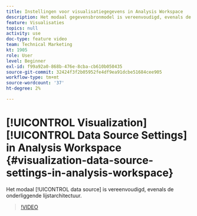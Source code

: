 ```yaml
---
title: Instellingen voor visualisatiegegevens in Analysis Workspace
description: Het modaal gegevensbronmodel is vereenvoudigd, evenals de onderliggende lijstarchitectuur.
feature: Visualisaties
topics: null
activity: use
doc-type: feature video
team: Technical Marketing
kt: 1905
role: User
level: Beginner
exl-id: f99a92a0-868b-476e-8cba-cb610b050435
source-git-commit: 32424f3f2b05952fe4df9ea91dcbe51684cee905
workflow-type: tm+mt
source-wordcount: '37'
ht-degree: 2%

---
```


# [!UICONTROL Visualization] [!UICONTROL Data Source Settings] in Analysis Workspace {#visualization-data-source-settings-in-analysis-workspace}

Het modaal [!UICONTROL data source] is vereenvoudigd, evenals de onderliggende lijstarchitectuur.

>[!VIDEO](https://video.tv.adobe.com/v/23729/?quality=12)
